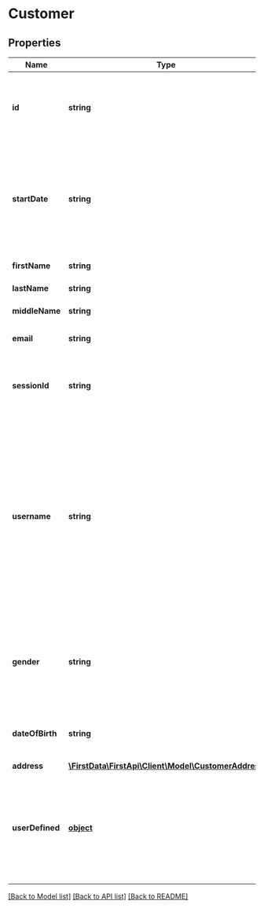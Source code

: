 # Customer

## Properties
Name | Type | Description | Notes
------------ | ------------- | ------------- | -------------
**id** | **string** | Unique ID for the customer, if registered. This field is required if the parent object is present. | 
**startDate** | **string** | The timestamp of the customers registration in the merchants platform. Format is YYYY-MM-DD. | [optional] 
**firstName** | **string** | Customer&#39;s first name. | [optional] 
**lastName** | **string** | Customer&#39;s last name. | [optional] 
**middleName** | **string** | Customer&#39;s middle name. | [optional] 
**email** | **string** | Customer&#39;s email address. | [optional] 
**sessionId** | **string** | The unique ID of the current login session. Must be unique for the customer. | [optional] 
**username** | **string** | The username of this customer in the merchants system. This field should contain customer-supplied data if available instead of a generated ID. This field can contain the clients email address if it is also used for authentication purposes. | [optional] 
**gender** | **string** | The customers gender. Do not set this property if the customer does not specify a gender. | [optional] 
**dateOfBirth** | **string** | The customer&#39;s year of birth. Format is YYYY. | [optional] 
**address** | [**\FirstData\FirstApi\Client\Model\CustomerAddress**](CustomerAddress.md) |  | [optional] 
**userDefined** | [**object**](.md) | A JSON object that can carry any additional information about the customer that might be helpful for fraud detection. | [optional] 

[[Back to Model list]](../README.md#documentation-for-models) [[Back to API list]](../README.md#documentation-for-api-endpoints) [[Back to README]](../README.md)


